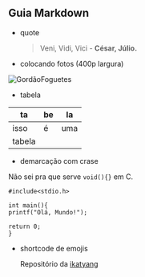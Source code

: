 ## Guia Markdown
* quote
  > Veni, Vidi, Vici  - **César, Júlio.**
  
* colocando fotos (400p largura)

![GordãoFoguetes](https://github.com/plohenq/Teste/assets/137456683/aa1e5aff-5dea-436a-b5f9-790115104fd4)

* tabela

 ta | be | la
 ---|---|---
 isso | é | uma
 | tabela |

 * demarcação com crase

Não sei pra que serve `void(){}` em C.

```
#include<stdio.h>

int main(){
printf("Olá, Mundo!");

return 0;
}
```
* shortcode de emojis

  Repositório da [ikatyang](https://github.com/ikatyang/emoji-cheat-sheet)
